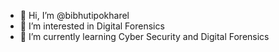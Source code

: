 - 👋 Hi, I’m @bibhutipokharel
- 👀 I’m interested in Digital Forensics
- 🌱 I’m currently learning Cyber Security and Digital Forensics
<!---
bibhutipokharel/bibhutipokharel is a ✨ special ✨ repository because its `README.md` (this file) appears on your GitHub profile.
You can click the Preview link to take a look at your changes.
--->
